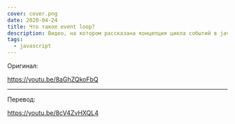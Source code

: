 ```yaml
---
cover: cover.png
date: 2020-04-24
title: Что такое event loop?
description: Видео, на котором рассказана концепция цикла событий в javascript
tags:
  - javascript
---
```


Оригинал:

https://youtu.be/8aGhZQkoFbQ

---

Перевод:

https://youtu.be/8cV4ZvHXQL4
